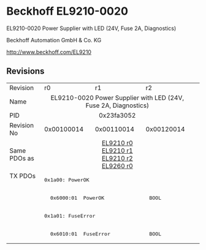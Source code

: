 # Beckhoff EL9210-0020

EL9210-0020 Power Supplier with LED (24V, Fuse 2A, Diagnostics)

Beckhoff Automation GmbH & Co. KG

http://www.beckhoff.com/EL9210

## Revisions
<table>
<tr >
<td>Revision</td>
<td>r0</td>
<td>r1</td>
<td>r2</td>
</tr>
<tr >
<td>Name</td>
<td colspan=3 align="center">EL9210-0020 Power Supplier with LED (24V, Fuse 2A, Diagnostics)</td>
</tr>
<tr >
<td>PID</td>
<td colspan=3 align="center">0x23fa3052</td>
</tr>
<tr >
<td>Revision No</td>
<td>0x00100014</td>
<td>0x00110014</td>
<td>0x00120014</td>
</tr>
<tr >
<td>Same PDOs as</td>
<td colspan=3 align="center"><a href="EL9210">EL9210 r0</a><br/><a href="EL9210">EL9210 r1</a><br/><a href="EL9210">EL9210 r2</a><br/><a href="EL9260">EL9260 r0</a></td>
</tr>
<tr class="txpdo pdosection">
<td rowspan=4 valign=top>TX PDOs</td>
<td colspan=3 align="left"><pre>0x1a00: PowerOK</pre></td>
<td></td>
</tr>
<tr class="txpdo">
<td colspan=3 align="left"><pre>  0x6000:01  PowerOK               BOOL</pre></td>
</tr>
<tr class="txpdo pdosection">
<td colspan=3 align="left"><pre>0x1a01: FuseError</pre></td>
</tr>
<tr class="txpdo">
<td colspan=3 align="left"><pre>  0x6010:01  FuseError             BOOL</pre></td>
</tr>
</table>
